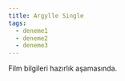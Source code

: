 ```yaml
---
title: Argylle Single
tags:
  - deneme1
  - deneme2
  - deneme3
---
```


Film bilgileri hazırlık aşamasında.
